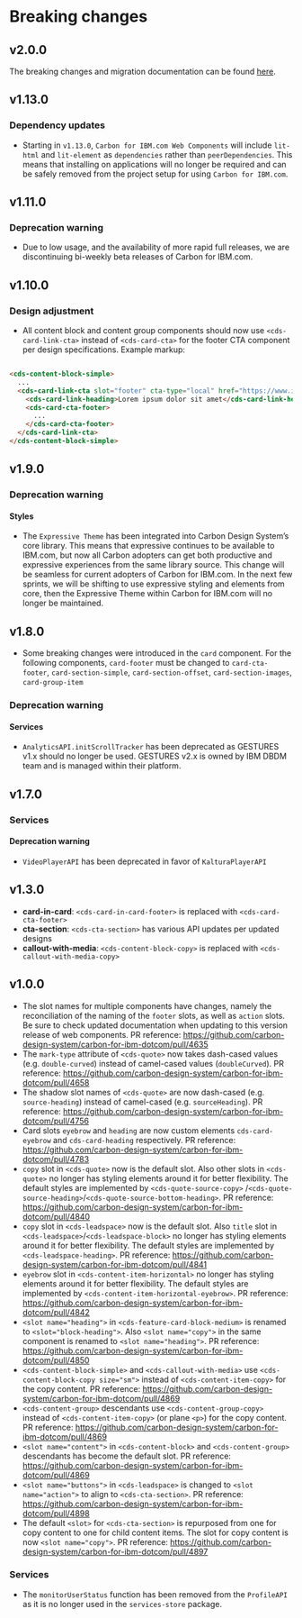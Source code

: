 # Breaking changes

## v2.0.0

The breaking changes and migration documentation can be found [here](https://github.com/carbon-design-system/carbon-for-ibm-dotcom/blob/feat/carbon-for-ibm-dotcom-v2/docs/dotcom-v2-migration.md).

## v1.13.0

### Dependency updates

- Starting in `v1.13.0`, `Carbon for IBM.com Web Components` will include
  `lit-html` and `lit-element` as `dependencies` rather than
  `peerDependencies`. This means that installing on applications will no longer
  be required and can be safely removed from the project setup for using
  `Carbon for IBM.com`.

## v1.11.0

### Deprecation warning

- Due to low usage, and the availability of more rapid full releases, we are
  discontinuing bi-weekly beta releases of Carbon for IBM.com.

## v1.10.0

### Design adjustment

- All content block and content group components should now
  use `<cds-card-link-cta>`
  instead of `<cds-card-cta>` for the footer CTA component per design
  specifications. Example markup:

```html

<cds-content-block-simple>
  ...
  <cds-card-link-cta slot="footer" cta-type="local" href="https://www.ibm.com/">
    <cds-card-link-heading>Lorem ipsum dolor sit amet</cds-card-link-heading>
    <cds-card-cta-footer>
      ...
    </cds-card-cta-footer>
  </cds-card-link-cta>
</cds-content-block-simple>
```

## v1.9.0

### Deprecation warning

#### Styles

- The `Expressive Theme` has been integrated into Carbon Design System’s core
  library. This means that expressive continues to be available to IBM.com, but
  now all Carbon adopters can get both productive and expressive experiences
  from the same library source. This change will be seamless for current
  adopters of Carbon for IBM.com. In the next few sprints, we will be shifting
  to use expressive styling and elements from core, then the Expressive Theme
  within Carbon for IBM.com will no longer be maintained.

## v1.8.0

- Some breaking changes were introduced in the `card` component. For the
  following components, `card-footer` must be changed to `card-cta-footer`,
  `card-section-simple`, `card-section-offset`, `card-section-images`,
  `card-group-item`

### Deprecation warning

#### Services

- `AnalyticsAPI.initScrollTracker` has been deprecated as GESTURES v1.x should
  no longer be used. GESTURES v2.x is owned by IBM DBDM team and is managed
  within their platform.

## v1.7.0

### Services

#### Deprecation warning

- `VideoPlayerAPI` has been deprecated in favor of `KalturaPlayerAPI`

## v1.3.0

- **card-in-card**: `<cds-card-in-card-footer>` is replaced with
  `<cds-card-cta-footer>`
- **cta-section**: `<cds-cta-section>` has various API updates per updated
  designs
- **callout-with-media**: `<cds-content-block-copy>` is replaced with
  `<cds-callout-with-media-copy>`

## v1.0.0

* The slot names for multiple components have changes, namely the reconciliation
  of the naming of the `footer` slots, as well as `action` slots. Be sure to
  check updated documentation when updating to this version release of web
  components. PR
  reference: https://github.com/carbon-design-system/carbon-for-ibm-dotcom/pull/4635
* The `mark-type` attribute of `<cds-quote>` now takes dash-cased values
  (e.g. `double-curved`) instead of camel-cased values (`doubleCurved`). PR
  reference: https://github.com/carbon-design-system/carbon-for-ibm-dotcom/pull/4658
* The shadow slot names of `<cds-quote>` are now dash-cased
  (e.g. `source-heading`) instead of camel-cased (e.g. `sourceHeading`). PR
  reference: https://github.com/carbon-design-system/carbon-for-ibm-dotcom/pull/4756
* Card slots `eyebrow` and `heading` are now custom elements `cds-card-eyebrow`
  and `cds-card-heading` respectively. PR
  reference: https://github.com/carbon-design-system/carbon-for-ibm-dotcom/pull/4783
* `copy` slot in `<cds-quote>` now is the default slot. Also other slots in
  `<cds-quote>` no longer has styling elements around it for better flexibility.
  The default styles are implemented by `<cds-quote-source-copy>`
  /`<cds-quote-source-heading>`/`<cds-quote-source-bottom-heading>`. PR
  reference: https://github.com/carbon-design-system/carbon-for-ibm-dotcom/pull/4840
* `copy` slot in `<cds-leadspace>` now is the default slot. Also `title` slot in
  `<cds-leadspace>`/`<cds-leadspace-block>` no longer has styling elements
  around it for better flexibility. The default styles are implemented by
  `<cds-leadspace-heading>`. PR
  reference: https://github.com/carbon-design-system/carbon-for-ibm-dotcom/pull/4841
* `eyebrow` slot in `<cds-content-item-horizontal>` no longer has styling
  elements around it for better flexibility. The default styles are implemented
  by `<cds-content-item-horizontal-eyebrow>`. PR
  reference: https://github.com/carbon-design-system/carbon-for-ibm-dotcom/pull/4842
* `<slot name="heading">` in `<cds-feature-card-block-medium>` is renamed to
  `<slot="block-heading">`. Also `<slot name="copy">` in the same component is
  renamed to `<slot name="heading">`. PR
  reference: https://github.com/carbon-design-system/carbon-for-ibm-dotcom/pull/4850
* `<cds-content-block-simple>` and `<cds-callout-with-media>` use
  `<cds-content-block-copy size="sm">` instead of `<cds-content-item-copy>` for
  the copy content. PR
  reference: https://github.com/carbon-design-system/carbon-for-ibm-dotcom/pull/4869
* `<cds-content-group>` descendants use `<cds-content-group-copy>` instead of
  `<cds-content-item-copy>` (or plane `<p>`) for the copy content. PR
  reference: https://github.com/carbon-design-system/carbon-for-ibm-dotcom/pull/4869
* `<slot name="content">` in `<cds-content-block>` and `<cds-content-group>`
  descendants has become the default slot. PR
  reference: https://github.com/carbon-design-system/carbon-for-ibm-dotcom/pull/4869
* `<slot name="buttons">` in `<cds-leadspace>` is changed to
  `<slot name="action">` to align to `<cds-cta-section>`. PR
  reference: https://github.com/carbon-design-system/carbon-for-ibm-dotcom/pull/4898
* The default `<slot>` for `<cds-cta-section>` is repurposed from one for copy
  content to one for child content items. The slot for copy content is now
  `<slot name="copy">`. PR
  reference: https://github.com/carbon-design-system/carbon-for-ibm-dotcom/pull/4897

### Services

* The `monitorUserStatus` function has been removed from the `ProfileAPI` as it
  is no longer used in the `services-store` package.
